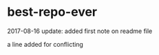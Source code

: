 # best-repo-ever

2017-08-16 update:
added first note on readme file

a line added for conflicting

